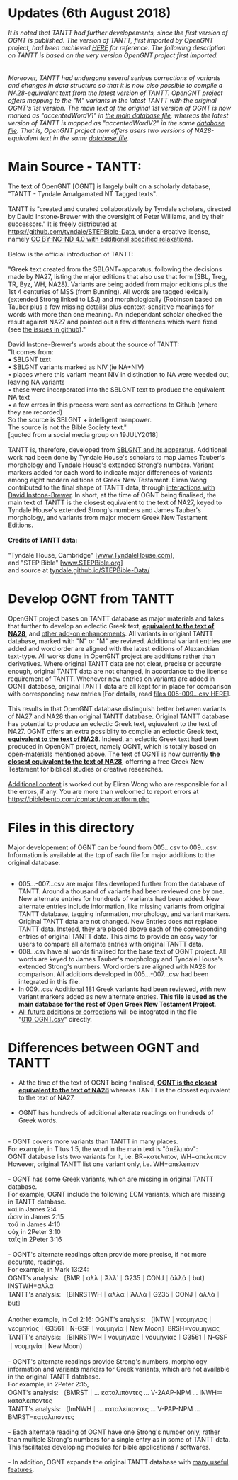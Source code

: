 # Updates (6th August 2018)

<i>It is noted that TANTT had further developements, since the first version of OGNT is published.  The version of TANTT, first imported by OpenGNT project, had been archieved <a href='https://github.com/eliranwong/OpenGNT/blob/master/From_TANTT_to_OpenGNT/archive/000-004_archive_sourceVersion.zip'>HERE</a> for reference.  The following description on TANTT is based on the very version OpenGNT project first imported.
<br><br>  
Moreover, TANTT had undergone several serious corrections of variants and changes in data structure so that it is now also possible to compile a NA28-equivalent text from the latest version of TANTT.  OpenGNT project offers mapping to the "M" variants in the latest TANTT with the original OGNT's 1st version.  The main text of the original 1st version of OGNT is now marked as "accentedWordV1" in <a href='https://github.com/eliranwong/OpenGNT/blob/master/OpenGNT.csv.zip'>the main database file</a>, whereas the latest version of TANTT is mapped as "accentedWordV2" in the same <a href='https://github.com/eliranwong/OpenGNT/blob/master/OpenGNT.csv.zip'>database file</a>.  That is, OpenGNT project now offers users two versions of NA28-equivalent text in the same <a href='https://github.com/eliranwong/OpenGNT/blob/master/OpenGNT.csv.zip'>database file</a>.</i>

# Main Source - TANTT:

The text of OpenGNT [OGNT] is largely built on a scholarly database, "TANTT - Tyndale Amalgamated NT Tagged texts".
<br><br>
TANTT is "created and curated collaboratively by Tyndale scholars, directed by David Instone-Brewer with the oversight of Peter Williams, and by their successors."  It is freely distributed at <a href='https://github.com/tyndale/STEPBible-Data' target='_blank'>https://github.com/tyndale/STEPBible-Data</a>, under a creative license, namely <a href='https://creativecommons.org/licenses/by-nd/4.0/legalcode' target='_blank'>CC BY-NC-ND 4.0 with additional specified relaxations</a>.
<br><br>
Below is the official introduction of TANTT:
<br><br>
"Greek text created from the SBLGNT+apparatus, following the decisions made by NA27, listing the major editions that also use that form (SBL, Treg, TR, Byz, WH, NA28). Variants are being added from major editions plus the 1st 4 centuries of MSS (from Bunning). All words are tagged lexically (extended Strong linked to LSJ) and morphologically (Robinson based on Tauber plus a few missing details) plus context-sensitive meanings for words with more than one meaning. An independant scholar checked the result against NA27 and pointed out a few differences which were fixed (see <a href='https://github.com/tyndale/STEPBible-Data/issues?q=is%3Aissue+is%3Aclosed' target='_blank'>the issues in github</a>)."
<br><br>
David Instone-Brewer's words about the source of TANTT:<br>
"It comes from:<br>
• SBLGNT text<br>
• SBLGNT variants marked as NIV (ie NA+NIV)<br>
• places where this variant meant NIV in distinction to NA were weeded out, leaving NA variants<br>
• these were incorporated into the SBLGNT text to produce the equivalent NA text<br>
• a few errors in this process were sent as corrections to Github (where they are recorded)<br>
So the source is SBLGNT + intelligent manpower.<br>
The source is not the Bible Society text."<br>
[quoted from a social media group on 19JULY2018]
<br><br>
TANTT is, therefore, developed from <a href='sblgnt.com' target='_blank'>SBLGNT and its apparatus</a>.  Additional work had been done by Tyndale House's scholars to map James Tauber's morphology and Tyndale House's extended Strong's numbers.  Variant markers added for each word to indicate major differences of variants among eight modern editions of Greek New Testament.  Eliran Wong contributed to the final shape of TANTT data, through <a href='https://github.com/tyndale/STEPBible-Data/issues?q=is%3Aissue+is%3Aclosed' target='_blank'>interactions with David Instone-Brewer</a>.  In short, at the time of OGNT being finalised, the main text of TANTT is the closest equivalent to the text of NA27, keyed to Tyndale House's extended Strong's numbers and James Tauber's morphology, and variants from major modern Greek New Testament Editions.
<br><br>
<b>Credits of TANTT data:</b>
<br><br>
"Tyndale House, Cambridge" [<a href='www.TyndaleHouse.com' target='_blank'>www.TyndaleHouse.com</a>],<br>
and "STEP Bible" [<a href='www.STEPBible.org' target='_blank'>www.STEPBible.org</a>]<br>
and source at <a href='tyndale.github.io/STEPBible-Data/' target='_blank'>tyndale.github.io/STEPBible-Data/</a>

# Develop OGNT from TANTT

OpenGNT project bases on TANTT database as major materials and takes that further to develop an eclectic Greek text, <a href='https://github.com/eliranwong/OpenGNT/tree/master/CompareOGNTwithNA28' target='_blank'><b>equivalent to the text of NA28</b></a>, and <a href='https://github.com/eliranwong/OpenGNT#enhancement--forthcoming-additions' target='_blank'>other add-on enhancements</a>.  All variants in origianl TANTT database, marked with "N" or "M" are reviwed.  Additional variant entries are added and word order are aligned with the latest editions of Alexandrian text-type.  All works done in OpenGNT project are additions rather than derivatives.  Where original TANTT data are not clear, precise or accurate enough, original TANTT data are not changed, in accordance to the license requirement of TANTT.  Whenever new entries on variants are added in OGNT database, original TANTT data are all kept for in place for comparison with corresponding new entries [For details, read <a href='https://github.com/eliranwong/OpenGNT/blob/master/From_TANTT_to_OpenGNT/005-009.csv.zip' target='_blank'>files 005-009...csv HERE</a>].
<br><br>
This results in that OpenGNT database distinguish better between variants of NA27 and NA28 than original TANTT database.  Original TANTT database has potential to produce an eclectic Greek text, eqiuvalent to the text of NA27.  OGNT offers an extra possiblity to compile an eclectic Greek text, <a href='https://github.com/eliranwong/OpenGNT/tree/master/CompareOGNTwithNA28'><b>equivalent to the text of NA28</b></a>.  Indeed, an eclectic Greek text had been produced in OpenGNT project, namely OGNT, which is totally based on open-materials mentioned above.  The text of OGNT is now currently <a href='https://github.com/eliranwong/OpenGNT/tree/master/CompareOGNTwithNA28'><b>the closest equivalent to the text of NA28</b></a>, offerring a free Greek New Testament for biblical studies or creative researches.
<br><br>
<a href='https://github.com/eliranwong/OpenGNT#enhancement--forthcoming-additions'>Additional content</a> is worked out by Eliran Wong who are responsible for all the errors, if any.  You are more than welcomed to report errors at <a href='https://biblebento.com/contact/contactform.php' target='_blank'>https://biblebento.com/contact/contactform.php</a>

# Files in this directory

Major developement of OGNT can be found from 005...csv to 009...csv.<br>
Information is available at the top of each file for major additions to the original database.<br>
<br>
- 005...-007...csv are major files developed further from the database of TANTT.  Around a thousand of variants had been reviewed one by one.  New alternate entries for hundreds of variants had been added.  New alternate entries include information, like missing variants from original TANTT database, tagging information, morphology, and variant markers.  Original TANTT data are not changed.  New Entries does not replace TANTT data.  Instead, they are placed above each of the corresponding entries of original TANTT data.  This aims to provide an easy way for users to compare all alternate entries with original TANTT data.<br>
- 008...csv have all words finalised for the base text of OGNT project.  All words are keyed to James Tauber's morphology and Tyndale House's extended Strong's numbers.  Word orders are aligned with NA28 for comparison.  All additions developed in 005...-007...csv had been integrated in this file.<br>
- In 009...csv Additional 181 Greek variants had been reviewed, with new variant markers added as new alternate entries.  <b>This file is used as the main database for the rest of Open Greek New Testament Project</b>.<br>
- <a href='https://github.com/eliranwong/OpenGNT#enhancement--forthcoming-additions'>All future additions or corrections</a> will be integrated in the file "<a href='https://github.com/eliranwong/OpenGNT/blob/master/OpenGNT.csv.zip'>010_OGNT.csv</a>" directly.

# Differences between OGNT and TANTT

- At the time of the text of OGNT being finalised, <a href='https://github.com/eliranwong/OpenGNT/tree/master/CompareOGNTwithNA28'><b>OGNT is the closest equivalent to the text of NA28</b></a> whereas TANTT is the closest equivalent to the text of NA27.<br><br>
- OGNT has hundreds of additional alterate readings on hundreds of Greek words.<br>
<br>
- OGNT covers more variants than TANTT in many places.<br>
For example, in Titus 1:5, the word in the main text is "ἀπέλιπόν":<br>
OGNT database lists two variants for it, i.e. BR=κατελιπον, WH=απελειπον<br>
However, original TANTT list one variant only, i.e. WH=απελειπον<br>
<br>
- OGNT has some Greek variants, which are missing in original TANTT database.<br>
For example, OGNT include the following ECM variants, which are missing in TANTT database.<br>
καὶ in James 2:4<br>
ὦσιν in James 2:15<br>
τοῦ in James 4:10<br>
οὐχ in 2Peter 3:10<br>
ταῖς in 2Peter 3:16<br>
<br>
- OGNT's alternate readings often provide more precise, if not more accurate, readings.<br>
For example, in Mark 13:24:<br>
OGNT's analysis: 〔BMR｜αλλ｜Ἀλλ᾿｜G235｜CONJ｜ἀλλά｜but〕INSTWH=αλλα<br>
TANTT's analysis: 〔BINRSTWH｜αλλα｜Ἀλλὰ｜G235｜CONJ｜ἀλλά｜but〕<br>
<br>
Another example, in Col 2:16:
OGNT's analysis: 〔INTW｜νεομηνιας｜νεομηνίας｜G3561｜N-GSF｜νουμηνία｜New Moon〕BRSH=νουμηνιας<br>
TANTT's analysis: 〔BINRSTWH｜νουμηνιας｜νουμηνίας｜G3561｜N-GSF｜νουμηνία｜New Moon〕<br>
<br>
- OGNT's alternate readings provide Strong's numbers, morphology information and variants markers for Greek variants, which are not available in the original TANTT database.<br>
For example, in 2Peter 2:15,<br>
OGNT's analysis: 〔BMRST｜... καταλιπόντες ... V-2AAP-NPM ... INWH＝καταλειποντες<br>
TANTT's analysis: 〔ImNWH｜... καταλείποντες ... V-PAP-NPM ... BMRST=καταλιποντες<br>
<br>
- Each alternate reading of OGNT have one Strong's number only, rather than multiple Strong's numbers for a single entry as in some of TANTT data.  This facilitates developing modules for bible applications / softwares.<br>
<br>
- In addition, OGNT expands the original TANTT database with <a href='https://github.com/eliranwong/OpenGNT#enhancement--forthcoming-additions' target='_blank'>many useful features</a>.
